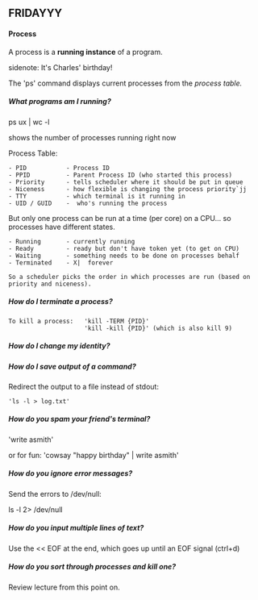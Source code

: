 FRIDAYYY
--------

#### Process

A process is a **running instance** of a program.

sidenote: It's Charles' birthday!

The 'ps' command displays current processes from the *process table.*

##### What programs am I running?

ps ux | wc -l

shows the number of processes running right now

Process Table:

    - PID           - Process ID
    - PPID          - Parent Process ID (who started this process)
    - Priority      - tells scheduler where it should be put in queue
    - Niceness      - how flexible is changing the process priority`jj
    - TTY           - which terminal is it running in
    - UID / GUID    -  who's running the process

But only one process can be run at a time (per core) on a CPU... so processes have different states.

    - Running       - currently running
    - Ready         - ready but don't have token yet (to get on CPU)
    - Waiting       - something needs to be done on processes behalf
    - Terminated    - X|  forever

    So a scheduler picks the order in which processes are run (based on priority and niceness).

##### How do I terminate a process?

    To kill a process:   'kill -TERM {PID}'
                         'kill -kill {PID}' (which is also kill 9)


##### How do I change my identity?
    



##### How do I save output of a command?

Redirect the output to a file instead of stdout:
        
    'ls -l > log.txt'

##### How do you spam your friend's terminal?

'write asmith'

or for fun: 'cowsay "happy birthday" | write asmith'


##### How do you ignore error messages?

Send the errors to /dev/null:

ls -l 2> /dev/null


##### How do you input multiple lines of text?

Use the << EOF at the end, which goes up until an EOF signal (ctrl+d)


##### How do you sort through processes and kill one?

Review lecture from this point on.












